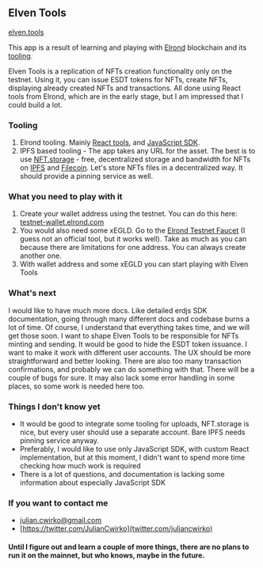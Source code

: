 ## Elven Tools

[elven.tools](https://www.elven.tools)

This app is a result of learning and playing with [Elrond](https://elrond.com/) blockchain and its [tooling](https://github.com/ElrondNetwork).

Elven Tools is a replication of NFTs creation functionality only on the testnet. Using it, you can issue ESDT tokens for NFTs, create NFTs, displaying already created NFTs and transactions. All done using React tools from Elrond, which are in the early stage, but I am impressed that I could build a lot.

### Tooling

1. Elrond tooling. Mainly [React tools](https://www.npmjs.com/package/@elrondnetwork/dapp), and [JavaScript SDK](https://www.npmjs.com/package/@elrondnetwork/erdjs).
2. IPFS based tooling - The app takes any URL for the asset. The best is to use [NFT.storage](https://nft.storage/) - free, decentralized storage and bandwidth for NFTs on [IPFS](https://ipfs.io/) and [Filecoin](https://filecoin.io/). Let's store NFTs files in a decentralized way. It should provide a pinning service as well.

### What you need to play with it

1. Create your wallet address using the testnet. You can do this here: [testnet-wallet.elrond.com](https://testnet-wallet.elrond.com/)
2. You would also need some xEGLD. Go to the [Elrond Testnet Faucet](https://r3d4.fr/elrond/testnet) (I guess not an official tool, but it works well). Take as much as you can because there are limitations for one address. You can always create another one.
3. With wallet address and some xEGLD you can start playing with Elven Tools

### What's next
I would like to have much more docs. Like detailed erdjs SDK documentation, going through many different docs and codebase burns a lot of time. Of course, I understand that everything takes time, and we will get those soon. I want to shape Elven Tools to be responsible for NFTs minting and sending. It would be good to hide the ESDT token issuance. I want to make it work with different user accounts. The UX should be more straightforward and better looking. There are also too many transaction confirmations, and probably we can do something with that. There will be a couple of bugs for sure. It may also lack some error handling in some places, so some work is needed here too.

### Things I don't know yet
- It would be good to integrate some tooling for uploads, NFT.storage is nice, but every user should use a separate account. Bare IPFS needs pinning service anyway.
- Preferably, I would like to use only JavaScript SDK, with custom React implementation, but at this moment, I didn't want to spend more time checking how much work is required
- There is a lot of questions, and documentation is lacking some information about especially JavaScript SDK

### If you want to contact me
- julian.cwirko@gmail.com
- [https://twitter.com/JulianCwirko](twitter.com/juliancwirko)

#### Until I figure out and learn a couple of more things, there are no plans to run it on the mainnet, but who knows, maybe in the future.
